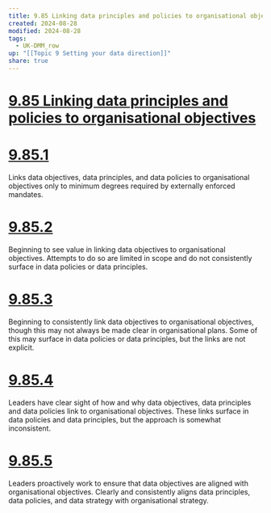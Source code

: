 ```yaml
---
title: 9.85 Linking data principles and policies to organisational objectives
created: 2024-08-28
modified: 2024-08-28
tags:
  - UK-DMM_row
up: "[[Topic 9 Setting your data direction]]"
share: true
---
```

# [9.85 Linking data principles and policies to organisational objectives](9.85%20Linking%20data%20principles%20and%20policies%20to%20organisational%20objectives.md)
# [9.85.1](9.85.1.md)

Links data objectives, data principles, and data policies to organisational objectives only to minimum degrees required by externally enforced mandates.

# [9.85.2](9.85.2.md)

Beginning to see value in linking data objectives to organisational objectives. Attempts to do so are limited in scope and do not consistently surface in data policies or data principles.

# [9.85.3](9.85.3.md)

Beginning to consistently link data objectives to organisational objectives, though this may not always be made clear in organisational plans. Some of this may surface in data policies or data principles, but the links are not explicit.

# [9.85.4](9.85.4.md)

Leaders have clear sight of how and why data objectives, data principles and data policies link to organisational objectives. These links surface in data policies and data principles, but the approach is somewhat inconsistent.

# [9.85.5](9.85.5.md)

Leaders proactively work to ensure that data objectives are aligned with organisational objectives. Clearly and consistently aligns data principles, data policies, and data strategy with organisational strategy.
